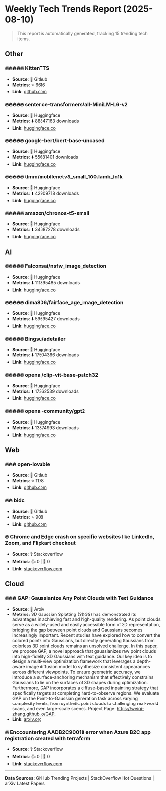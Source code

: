 # Weekly Tech Trends Report (2025-08-10)

> This report is automatically generated, tracking 15 trending tech items.


## Other 

### 🔥🔥🔥🔥🔥 KittenTTS

- **Source**: 🐙 Github
- **Metrics**: ⭐ 6616
- **Link**: [github.com](https://github.com/KittenML/KittenTTS)


### 🔥🔥🔥🔥🔥 sentence-transformers/all-MiniLM-L6-v2

- **Source**: 🔗 Huggingface
- **Metrics**: ⬇️ 88847163 downloads
- **Link**: [huggingface.co](https://huggingface.co/sentence-transformers/all-MiniLM-L6-v2)


### 🔥🔥🔥🔥🔥 google-bert/bert-base-uncased

- **Source**: 🔗 Huggingface
- **Metrics**: ⬇️ 55681401 downloads
- **Link**: [huggingface.co](https://huggingface.co/google-bert/bert-base-uncased)


### 🔥🔥🔥🔥🔥 timm/mobilenetv3_small_100.lamb_in1k

- **Source**: 🔗 Huggingface
- **Metrics**: ⬇️ 42909718 downloads
- **Link**: [huggingface.co](https://huggingface.co/timm/mobilenetv3_small_100.lamb_in1k)


### 🔥🔥🔥🔥🔥 amazon/chronos-t5-small

- **Source**: 🔗 Huggingface
- **Metrics**: ⬇️ 34687278 downloads
- **Link**: [huggingface.co](https://huggingface.co/amazon/chronos-t5-small)


## AI 

### 🔥🔥🔥🔥🔥 Falconsai/nsfw_image_detection

- **Source**: 🔗 Huggingface
- **Metrics**: ⬇️ 111895485 downloads
- **Link**: [huggingface.co](https://huggingface.co/Falconsai/nsfw_image_detection)


### 🔥🔥🔥🔥🔥 dima806/fairface_age_image_detection

- **Source**: 🔗 Huggingface
- **Metrics**: ⬇️ 59695427 downloads
- **Link**: [huggingface.co](https://huggingface.co/dima806/fairface_age_image_detection)


### 🔥🔥🔥🔥🔥 Bingsu/adetailer

- **Source**: 🔗 Huggingface
- **Metrics**: ⬇️ 17504366 downloads
- **Link**: [huggingface.co](https://huggingface.co/Bingsu/adetailer)


### 🔥🔥🔥🔥🔥 openai/clip-vit-base-patch32

- **Source**: 🔗 Huggingface
- **Metrics**: ⬇️ 17362539 downloads
- **Link**: [huggingface.co](https://huggingface.co/openai/clip-vit-base-patch32)


### 🔥🔥🔥🔥🔥 openai-community/gpt2

- **Source**: 🔗 Huggingface
- **Metrics**: ⬇️ 13874993 downloads
- **Link**: [huggingface.co](https://huggingface.co/openai-community/gpt2)


## Web 

### 🔥🔥🔥 open-lovable

- **Source**: 🐙 Github
- **Metrics**: ⭐ 1178
- **Link**: [github.com](https://github.com/mendableai/open-lovable)


### 🔥🔥 bidc

- **Source**: 🐙 Github
- **Metrics**: ⭐ 908
- **Link**: [github.com](https://github.com/shuding/bidc)


### 🔥 Chrome and Edge crash on specific websites like LinkedIn, Zoom, and Flipkart checkout

- **Source**: ❓ Stackoverflow
- **Metrics**: 👍 0 | 💬 0
- **Link**: [stackoverflow.com](https://stackoverflow.com/questions/79731048/chrome-and-edge-crash-on-specific-websites-like-linkedin-zoom-and-flipkart-che)


## Cloud 

### 🔥🔥🔥 GAP: Gaussianize Any Point Clouds with Text Guidance

- **Source**: 📜 Arxiv
- **Metrics**: 3D Gaussian Splatting (3DGS) has demonstrated its advantages in achieving
fast and high-quality rendering. As point clouds serve as a widely-used and
easily accessible form of 3D representation, bridging the gap between point
clouds and Gaussians becomes increasingly important. Recent studies have
explored how to convert the colored points into Gaussians, but directly
generating Gaussians from colorless 3D point clouds remains an unsolved
challenge. In this paper, we propose GAP, a novel approach that gaussianizes
raw point clouds into high-fidelity 3D Gaussians with text guidance. Our key
idea is to design a multi-view optimization framework that leverages a
depth-aware image diffusion model to synthesize consistent appearances across
different viewpoints. To ensure geometric accuracy, we introduce a
surface-anchoring mechanism that effectively constrains Gaussians to lie on the
surfaces of 3D shapes during optimization. Furthermore, GAP incorporates a
diffuse-based inpainting strategy that specifically targets at completing
hard-to-observe regions. We evaluate GAP on the Point-to-Gaussian generation
task across varying complexity levels, from synthetic point clouds to
challenging real-world scans, and even large-scale scenes. Project Page:
https://weiqi-zhang.github.io/GAP.
- **Link**: [arxiv.org](http://arxiv.org/abs/2508.05631v1)


### 🔥 Enccountering AADB2C90018 error when Azure B2C app registration created with terraform

- **Source**: ❓ Stackoverflow
- **Metrics**: 👍 0 | 💬 0
- **Link**: [stackoverflow.com](https://stackoverflow.com/questions/79731022/enccountering-aadb2c90018-error-when-azure-b2c-app-registration-created-with-ter)



---

**Data Sources**: GitHub Trending Projects | StackOverflow Hot Questions | arXiv Latest Papers